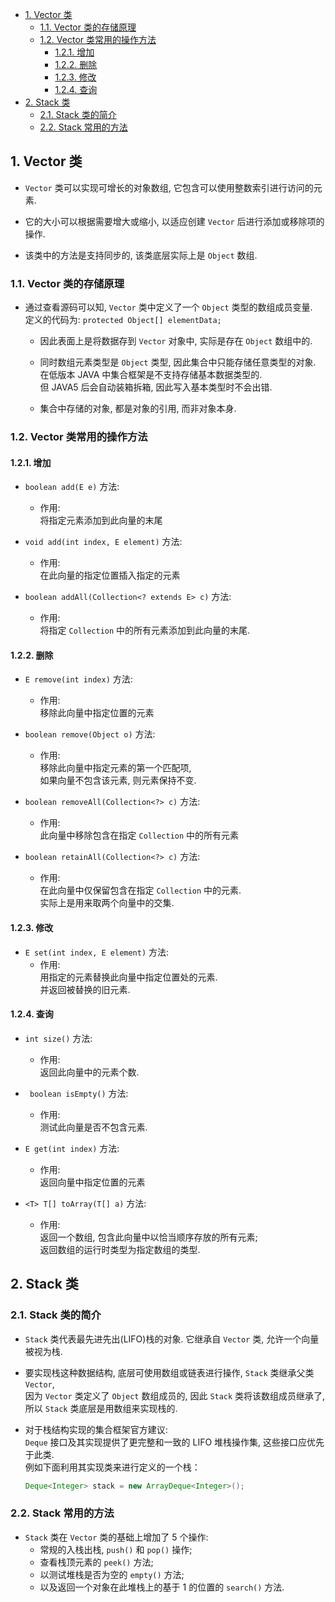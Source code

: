 <!-- TOC -->

- [1. Vector 类](#1-vector-类)
  - [1.1. Vector 类的存储原理](#11-vector-类的存储原理)
  - [1.2. Vector 类常用的操作方法](#12-vector-类常用的操作方法)
    - [1.2.1. 增加](#121-增加)
    - [1.2.2. 删除](#122-删除)
    - [1.2.3. 修改](#123-修改)
    - [1.2.4. 查询](#124-查询)
- [2. Stack 类](#2-stack-类)
  - [2.1. Stack 类的简介](#21-stack-类的简介)
  - [2.2. Stack 常用的方法](#22-stack-常用的方法)

<!-- /TOC -->

## 1. Vector 类
- `Vector` 类可以实现可增长的对象数组, 它包含可以使用整数索引进行访问的元素.  

- 它的大小可以根据需要增大或缩小, 以适应创建 `Vector` 后进行添加或移除项的操作.

- 该类中的方法是支持同步的, 该类底层实际上是 `Object` 数组.

### 1.1. Vector 类的存储原理
- 通过查看源码可以知, `Vector` 类中定义了一个 `Object` 类型的数组成员变量.  
  定义的代码为: `protected Object[] elementData;`
  - 因此表面上是将数据存到 `Vector` 对象中, 实际是存在 `Object` 数组中的.  
  
  - 同时数组元素类型是 `Object` 类型, 因此集合中只能存储任意类型的对象.  
    在低版本 JAVA 中集合框架是不支持存储基本数据类型的.  
    但 JAVA5 后会自动装箱拆箱, 因此写入基本类型时不会出错.
  
  - 集合中存储的对象, 都是对象的引用, 而非对象本身.
  

### 1.2. Vector 类常用的操作方法

#### 1.2.1. 增加
- `boolean add(E e)` 方法:  
  - 作用:  
    将指定元素添加到此向量的末尾

- `void	add(int index, E element)` 方法:  
  - 作用:  
    在此向量的指定位置插入指定的元素

- `boolean addAll(Collection<? extends E> c)` 方法:  
  - 作用:  
    将指定 `Collection` 中的所有元素添加到此向量的末尾.


#### 1.2.2. 删除
- `E remove(int index)` 方法:  
  - 作用:  
    移除此向量中指定位置的元素

- `boolean remove(Object o)` 方法:  
  - 作用:  
    移除此向量中指定元素的第一个匹配项,  
    如果向量不包含该元素, 则元素保持不变.

- `boolean removeAll(Collection<?> c)` 方法:  
  - 作用:  
    此向量中移除包含在指定 `Collection` 中的所有元素

- `boolean retainAll(Collection<?> c)` 方法:  
  - 作用:  
    在此向量中仅保留包含在指定 `Collection` 中的元素.  
    实际上是用来取两个向量中的交集.

#### 1.2.3. 修改
- `E set(int index, E element)` 方法:  
  - 作用:  
    用指定的元素替换此向量中指定位置处的元素.  
    并返回被替换的旧元素.


#### 1.2.4. 查询
- `int size()` 方法:  
  - 作用:  
    返回此向量中的元素个数.

- ` boolean isEmpty()` 方法:  
  - 作用:  
    测试此向量是否不包含元素.

- `E get(int index)` 方法:  
  - 作用:  
    返回向量中指定位置的元素

- `<T> T[] toArray(T[] a)` 方法:  
  - 作用:  
    返回一个数组, 包含此向量中以恰当顺序存放的所有元素;  
    返回数组的运行时类型为指定数组的类型.


## 2. Stack 类

### 2.1. Stack 类的简介
- `Stack` 类代表最先进先出(LIFO)栈的对象. 它继承自 `Vector` 类, 允许一个向量被视为栈.  

- 要实现栈这种数据结构, 底层可使用数组或链表进行操作, `Stack` 类继承父类 `Vector`,  
  因为 `Vector` 类定义了 `Object` 数组成员的, 因此 `Stack` 类将该数组成员继承了,  
  所以 `Stack` 类底层是用数组来实现栈的.

- 对于栈结构实现的集合框架官方建议:  
  `Deque` 接口及其实现提供了更完整和一致的 LIFO 堆栈操作集, 这些接口应优先于此类.  
  例如下面利用其实现类来进行定义的一个栈：
  ```java
  Deque<Integer> stack = new ArrayDeque<Integer>(); 
  ```

### 2.2. Stack 常用的方法
- `Stack` 类在 `Vector` 类的基础上增加了 5 个操作:  
  - 常规的入栈出栈, `push()` 和 `pop()` 操作;
  - 查看栈顶元素的 `peek()` 方法;
  - 以测试堆栈是否为空的 `empty()` 方法;
  - 以及返回一个对象在此堆栈上的基于 1 的位置的 `search()` 方法.